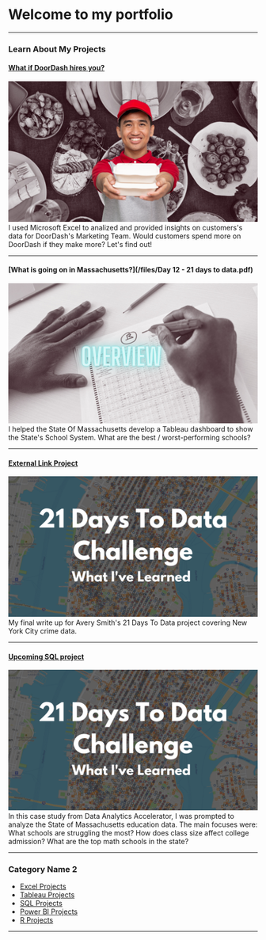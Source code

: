 # Welcome to my portfolio 

---

### Learn About My Projects

#### [What if DoorDash hires you?](/bank)
<img src="DoorDash's Project Image.png?raw=true"/>
I used Microsoft Excel to analized and provided insights on customers's data for DoorDash's Marketing Team.  Would customers spend more on DoorDash if they make more? Let's find out!

---
#### [What is going on in Massachusetts?](/files/Day 12 - 21 days to data.pdf)
<img src="images/Massachusetts Edu Project's Image .png?raw=true"/>
I helped the State Of Massachusetts develop a Tableau dashboard to show the State's School System. What are the best / worst-performing schools?

---
#### [External Link Project](https://www.linkedin.com/pulse/what-i-learned-21-days-data-avery-smith)
[<img src="images/21 Days To Data Challenge What I've Learned Cover.png?raw=true"/>](https://www.linkedin.com/pulse/what-i-learned-21-days-data-avery-smith)
My final write up for Avery Smith's 21 Days To Data project covering New York City crime data. 


---
#### [Upcoming SQL project](https://www.linkedin.com/pulse/massachusetts-education-analysis-samantha-paul/)
[<img src="images/21 Days To Data Challenge What I've Learned Cover.png?raw=true"/>](https://www.linkedin.com/pulse/what-i-learned-21-days-data-avery-smith)
In this case study from Data Analytics Accelerator, I was prompted to analyze the State of Massachusetts education data. The main focuses were:
What schools are struggling the most?
How does class size affect college admission?
What are the top math schools in the state? 

---

### Category Name 2

- [Excel Projects](http://example.com/)
- [Tableau Projects](http://example.com/)
- [SQL Projects](http://example.com/)
- [Power BI Projects](http://example.com/)
- [R Projects](http://example.com/)

---




